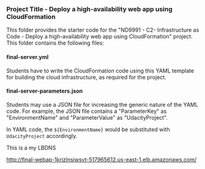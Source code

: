 ### Project Title - Deploy a high-availability web app using CloudFormation
This folder provides the starter code for the "ND9991 - C2- Infrastructure as Code - Deploy a high-availability web app using CloudFormation" project. This folder contains the following files:


#### final-server.yml
Students have to write the CloudFormation code using this YAML template for building the cloud infrastructure, as required for the project. 

#### final-server-parameters.json
Students may use a JSON file for increasing the generic nature of the YAML code. For example, the JSON file contains a "ParameterKey" as "EnvironmentName" and "ParameterValue" as "UdacityProject". 

In YAML code, the `${EnvironmentName}` would be substituted with `UdacityProject` accordingly.


This is a my LBDNS 

http://final-webap-1krizlnsiwsvt-517965612.us-east-1.elb.amazonaws.com/